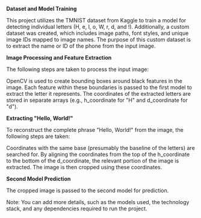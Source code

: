 **Dataset and Model Training**

This project utilizes the TMNIST dataset from Kaggle to train a model for detecting individual letters (H, e, l, o, W, r, d, and !). Additionally, a custom dataset was created, which includes image paths, font styles, and unique image IDs mapped to image names. The purpose of this custom dataset is to extract the name or ID of the phone from the input image.

**Image Processing and Feature Extraction**

The following steps are taken to process the input image:

OpenCV is used to create bounding boxes around black features in the image.
Each feature within these boundaries is passed to the first model to extract the letter it represents.
The coordinates of the extracted letters are stored in separate arrays (e.g., h_coordinate for "H" and d_coordinate for "d").

**Extracting "Hello, World!"**

To reconstruct the complete phrase "Hello, World!" from the image, the following steps are taken:

Coordinates with the same base (presumably the baseline of the letters) are searched for.
By aligning the coordinates from the top of the h_coordinate to the bottom of the d_coordinate, the relevant portion of the image is extracted.
The image is then cropped using these coordinates.

**Second Model Prediction**

The cropped image is passed to the second model for prediction.

Note: You can add more details, such as the models used, the technology stack, and any dependencies required to run the project.
